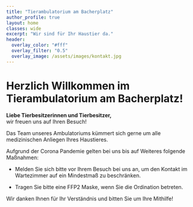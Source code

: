 ```yaml
---
title: "Tierambulatorium am Bacherplatz"
author_profile: true
layout: home
classes: wide
excerpt: "Wir sind für Ihr Haustier da."
header:
  overlay_color: "#fff"
  overlay_filter: "0.5"
  overlay_image: /assets/images/kontakt.jpg
---
```


# Herzlich Willkommen im Tierambulatorium am Bacherplatz!

**Liebe Tierbesitzerinnen und Tierbesitzer,**  
wir freuen uns auf Ihren Besuch!

Das Team unseres Ambulatoriums kümmert sich gerne um alle medizinischen Anliegen Ihres Haustieres. 

Aufgrund der Corona Pandemie gelten bei uns bis auf Weiteres folgende Maßnahmen:

- Melden Sie sich bitte vor Ihrem Besuch bei uns an, um den Kontakt im Wartezimmer auf ein Mindestmaß zu beschränken.

- Tragen Sie bitte eine FFP2 Maske, wenn Sie die Ordination betreten.

Wir danken Ihnen für Ihr Verständnis und bitten Sie um Ihre Mithilfe!